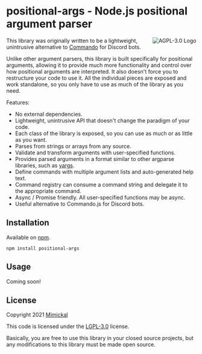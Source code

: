 # positional-args - Node.js positional argument parser

<a href="LICENSE.md"><img align="right" alt="AGPL-3.0 Logo"
src="https://www.gnu.org/graphics/lgplv3-with-text-154x68.png">
</a>

This library was originally written to be a lightweight, unintrusive alternative
to [Commando](https://www.npmjs.com/package/discord.js-commando) for Discord
bots.

Unlike other argument parsers, this library is built specifically for positional
arguments, allowing it to provide much more functionality and control over how
positional arguments are interpreted. It also doesn't force you to restructure
your code to use it. All the individual pieces are exposed and work standalone,
so you only have to use as much of the library as you need.

Features:
- No external dependencies.
- Lightweight, unintrusive API that doesn't change the paradigm of your code.
- Each class of the library is exposed, so you can use as much or as little as
  you want.
- Parses from strings or arrays from any source.
- Validate and transform arguments with user-specified functions.
- Provides parsed arguments in a format similar to other argparse libraries,
  such as [yargs](https://www.npmjs.com/package/yargs).
- Define commands with multiple argument lists and auto-generated help text.
- Command registry can consume a command string and delegate it to the
  appropriate command.
- Async / Promise friendly. All user-specified functions may be async.
- Useful alternative to Commando.js for Discord bots.

## Installation

Available on [npm](https://www.npmjs.com/package/positional-args).

```
npm install positional-args
```

## Usage
Coming soon!

## License

Copyright 2021 [Mimickal](https://github.com/Mimickal)

This code is licensed under the
[LGPL-3.0](https://www.gnu.org/licenses/lgpl-3.0-standalone.html) license.

Basically, you are free to use this library in your closed source projects, but
any modifications to this library must be made open source.

